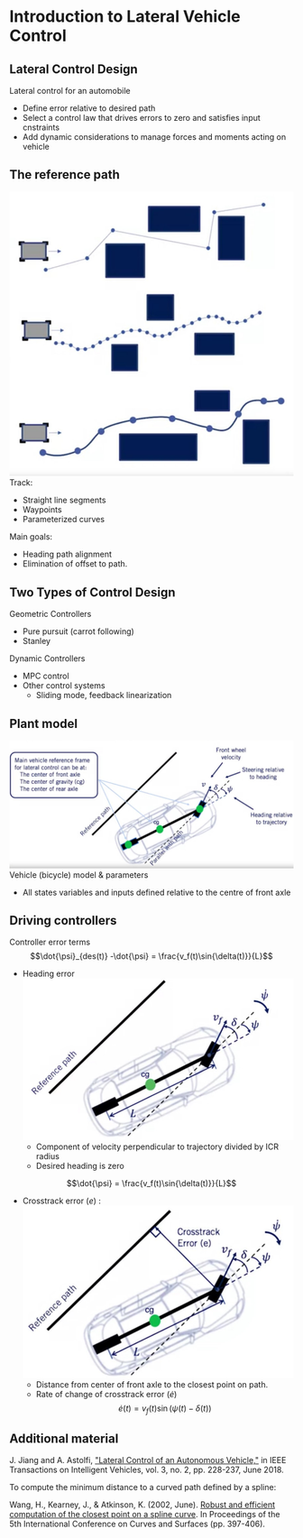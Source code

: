 # Introduction to Lateral Vehicle Control

## Lateral Control Design

Lateral control for an automobile

* Define error relative to desired path
* Select a control law that drives errors to zero and satisfies input cnstraints
* Add dynamic considerations to manage forces and moments acting on vehicle

## The reference path

![path references](./Path%20References.jpg)
Track:

* Straight line segments
* Waypoints
* Parameterized curves

Main goals:

* Heading path alignment
* Elimination of offset to path.

## Two Types of Control Design

Geometric Controllers

* Pure pursuit (carrot following)
* Stanley

Dynamic Controllers

* MPC control
* Other control systems
  * Sliding mode, feedback linearization

## Plant model

![plant model](./Plant%20model.jpg)
Vehicle (bicycle) model & parameters

* All states variables and inputs defined relative to the centre of front axle

## Driving controllers

Controller error terms
$$\dot{\psi}_{des(t)} -\dot{\psi} = \frac{v_f(t)\sin{\delta(t)}}{L}$$

* Heading error
![heading error](./heading%20error.jpg)
  * Component of velocity perpendicular to trajectory divided by ICR radius
  * Desired heading is zero

$$\dot{\psi} = \frac{v_f(t)\sin{\delta(t)}}{L}$$

* Crosstrack error $(e)$ :
![crosstrack error](./crosstrack%20error.jpg)
  * Distance from center of front axle to the closest point on path.
  * Rate of change of crosstrack error $(\dot{e})$
$$\dot{e}(t) = v_f(t)\sin(\psi(t)-\delta(t))$$

## Additional material

J. Jiang and A. Astolfi, ["Lateral Control of an Autonomous Vehicle,"](http://ieeexplore.ieee.org/stamp/stamp.jsp?tp=&arnumber=8286943&isnumber=8363076) in IEEE Transactions on Intelligent Vehicles, vol. 3, no. 2, pp. 228-237, June 2018.

To compute the minimum distance to a curved path defined by a spline:

Wang, H., Kearney, J., & Atkinson, K. (2002, June). [Robust and efficient computation of the closest point on a spline curve](http://homepage.divms.uiowa.edu/~kearney/pubs/CurvesAndSurfaces_ClosestPoint.pdf). In Proceedings of the 5th International Conference on Curves and Surfaces (pp. 397-406).
